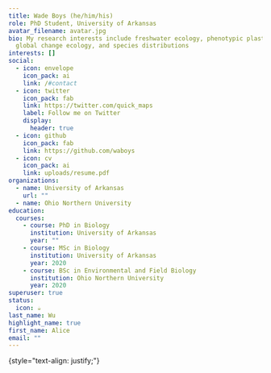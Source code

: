 ```yaml
---
title: Wade Boys (he/him/his)
role: PhD Student, University of Arkansas
avatar_filename: avatar.jpg
bio: My research interests include freshwater ecology, phenotypic plasticity,
  global change ecology, and species distributions
interests: []
social:
  - icon: envelope
    icon_pack: ai
    link: /#contact
  - icon: twitter
    icon_pack: fab
    link: https://twitter.com/quick_maps
    label: Follow me on Twitter
    display:
      header: true
  - icon: github
    icon_pack: fab
    link: https://github.com/waboys
  - icon: cv
    icon_pack: ai
    link: uploads/resume.pdf
organizations:
  - name: University of Arkansas
    url: ""
  - name: Ohio Northern University
education:
  courses:
    - course: PhD in Biology
      institution: University of Arkansas
      year: ""
    - course: MSc in Biology
      institution: University of Arkansas
      year: 2020
    - course: BSc in Environmental and Field Biology
      institution: Ohio Northern University
      year: 2020
superuser: true
status:
  icon: ☕️
last_name: Wu
highlight_name: true
first_name: Alice
email: ""
---
```


{style="text-align: justify;"}